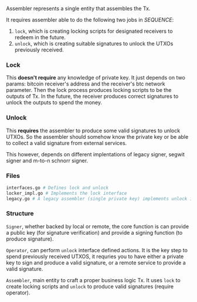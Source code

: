 Assembler represents a single entity that assembles the Tx.

It requires assembler able to do the following two jobs in *SEQUENCE*:

1. `lock`, which is creating locking scripts for designated receivers to redeem in the future.
2. `unlock`, which is creating suitable signatures to unlock the UTXOs previously received.

### Lock

This **doesn't require** any knowledge of private key. It just depends on two params: bitcoin receiver's address and the receiver's btc network parameter. Then the lock process produces locking scripts to be the outputs of Tx. In the future, the receiver produces correct signatures to unlock the outputs to spend the money.

### Unlock

This **requires** the assembler to produce some valid signatures to unlock UTXOs. So the assembler should somehow know the private key or be able to collect a valid signature from external services.

This however, depends on different implentations of legacy signer, segwit signer and m-to-n schnorr signer.

### Files
```bash
interfaces.go # Defines lock and unlock
locker_impl.go # Implements the lock interface
legacy.go # A legacy assembler (single private key) implements unlock interface + useful functions
```

### Structure

`Signer`, whether backed by local or remote, the core function is can provide a public key (for signature verification) and provide a signing function (to produce signature).

`Operator`, can perform `unlock` interface defined actions. It is the key step to spend previously received UTXOS, it requries you to have either a private key to sign and produce a valid signature, or a remote service to provide a valid signature.

`Assembler`, main entity to craft a proper business logic Tx. It uses `lock` to create locking scripts and `unlock` to produce valid signatures (require operator).